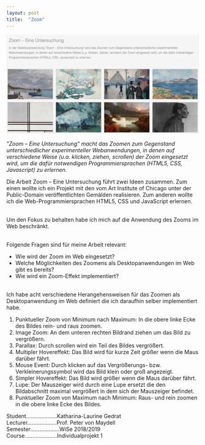```yaml
---
layout: post
title:  "Zoom"
---
```


![Titel](/images/zoom/kg-zoom-01.jpg)

*"Zoom – Eine Untersuchung" macht das Zoomen zum Gegenstand unterschiedlicher experimenteller Webanwendungen, in denen auf verschiedene Weise (u.a. klicken, ziehen, scrollen) der Zoom eingesetzt wird, um die dafür notwendigen Programmiersprachen (HTML5, CSS, Javascript) zu erlernen.*

Die Arbeit Zoom – Eine Untersuchung führt zwei Ideen zusammen. Zum einen wollte ich ein Projekt mit den vom Art Institute of Chicago unter der Public-Domain veröffentlichten Gemälden realisieren. Zum anderen wollte ich die Web-Programmiersprachen HTML5, CSS und JavaScript erlernen.<br><br>

Um den Fokus zu behalten habe ich mich auf die Anwendung des Zooms im Web beschränkt.<br><br>

Folgende Fragen sind für meine Arbeit relevant: 
* Wie wird der Zoom im Web eingesetzt?
* Welche Möglichkeiten des Zoomens als Desktopanwendungen im Web gibt es bereits?
* Wie wird ein Zoom-Effekt implementiert?<br><br>

Ich habe acht verschiedene Herangehensweisen für das Zoomen als Desktopanwendung im Web definiert die ich daraufhin selber implementiert habe.

1. Punktueller Zoom von Minimum nach Maximum: In die obere linke Ecke des Bildes rein- und raus zoomen. 
2. Image Zoom: An dem unteren rechten Bildrand ziehen um das Bild zu vergrößern. 
3. Parallax: Durch scrollen wird ein Teil des Bildes vergrößert. 
4. Multipler Hovereffekt: Das Bild wird für kurze Zeit größer wenn die Maus darüber fährt. 
5. Mouse Event: Durch klicken auf das Vergrößerungs- bzw. Verkleinerungssymbol wird das Bild klein oder groß angezeigt. 
6. Simpler Hovereffekt: Das Bild wird größer wenn die Maus darüber fährt. 
7. Lupe: Der Mauszeiger wird durch eine Lupe ersetzt die den Bildabschnitt maximal vergrößert in dem sich der Mauszeiger befindet. 
8. Punktueller Zoom von Maximum nach Minimum: Raus- und rein zoomen in die obere linke Ecke des Bildes.


Student....................Katharina-Laurine Gedrat <br>
Lecturer...................Prof. Peter von Maydell <br>
Semester...................WiSe 2018/2019 <br>
Course.....................Individualprojekt 1
